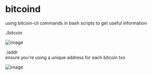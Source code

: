 # bitcoind
using bitcoin-cli commands in bash scripts to get useful information

./bitcoin

![image](https://user-images.githubusercontent.com/37476191/58363628-28a9c980-7e75-11e9-8d2f-8652c99167fe.png)


./addr\
ensure you're using a unique address for each bitcoin txo

![image](https://user-images.githubusercontent.com/37476191/58363664-d9b06400-7e75-11e9-9948-277baebd2900.png)

